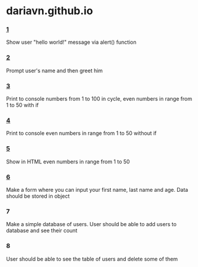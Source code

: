 # dariavn.github.io

### [1](https://dariavn.github.io/1/)
Show user "hello world!" message via alert() function

### [2](https://dariavn.github.io/2/)
Prompt user's name and then greet him

### [3](https://dariavn.github.io/3/)
Print to console numbers from 1 to 100 in cycle, even numbers in range from 1 to 50 with if

### [4](https://dariavn.github.io/4/)
Print to console even numbers in range from 1 to 50 without if

### [5](https://dariavn.github.io/5/)
Show in HTML even numbers in range from 1 to 50

### [6](https://dariavn.github.io/6/)
Make a form where you can input your first name, last name and age. Data should be stored in object

### 7
Make a simple database of users. User should be able to add users to database and see their count

### 8
User should be able to see the table of users and delete some of them
